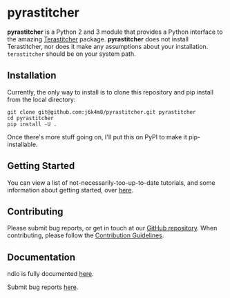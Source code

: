 # pyrastitcher

<!-- [![](https://img.shields.io/pypi/v/ndio.svg)](https://pypi.python.org/pypi/ndio) —
[![Build Status](https://travis-ci.org/neurodata/ndio.svg?branch=master)](https://travis-ci.org/neurodata/ndio) -->

**pyrastitcher** is a Python 2 and 3 module that provides a Python interface to the amazing [Terastitcher](https://github.com/abria/TeraStitcher) package. **pyrastitcher** does not install Terastitcher, nor does it make any assumptions about your installation. `terastitcher` should be on your system path.

## Installation
Currently, the only way to install is to clone this repository and pip install from the local directory:

```
git clone git@github.com:j6k4m8/pyrastitcher.git pyrastitcher
cd pyrastitcher
pip install -U .
```

Once there's more stuff going on, I'll put this on PyPI to make it pip-installable.

## Getting Started

You can view a list of not-necessarily-too-up-to-date tutorials, and some information about getting started,
over [here](<http://docs.neurodata.io/nddocs/ndio/tutorials.html>).

## Contributing

Please submit bug reports, or get in touch at our [GitHub
repository](<https://github.com/neurodata/ndio>). When contributing, please
follow the [Contribution
Guidelines](<https://github.com/neurodata/ndio/blob/master/CONTRIBUTING.md>).

## Documentation

ndio is fully documented [here](<http://docs.neurodata.io/ndio/>).

Submit bug reports [here](<https://github.com/neurodata/ndio/issues/new>).
